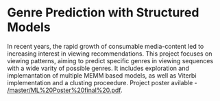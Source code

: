 # Genre Prediction with Structured Models
In recent years, the rapid growth of consumable media-content led to increasing interest in viewing recommendations. This project focuses on viewing patterns, aiming to predict specific genres in viewing sequences with a wide varity of possible genres. It includes exploration and implemantation of multiple MEMM based
models, as well as Viterbi implementation and a clusting proceedure.
Project poster avilable - [/master/ML%20Poster%20final%20.pdf](ML_Poster_final.pdf.md).
